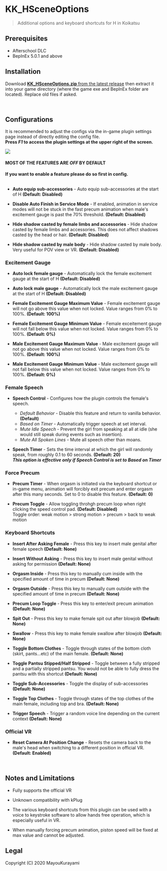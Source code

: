 # KK_HSceneOptions
> Additional options and keyboard shortcuts for H in Koikatsu   


## Prerequisites  
- Afterschool DLC   
- BepInEx 5.0.1 and above



## Installation  
Download [**KK_HSceneOptions.zip** from the latest release](https://github.com/MayouKurayami/KK_HSceneOptions/releases) then extract it into your game directory (where the game exe and BepInEx folder are located). Replace old files if asked.

<br>

## Configurations  

It is recommended to adjust the configs via the in-game plugin settings page instead of directly editing the config file.  
**Press *F1* to access the plugin settings at the upper right of the screen.**  

![](https://github.com/MayouKurayami/KK_HSceneOptions/blob/master/images/HautoSets_settings.png)

#### **MOST OF THE FEATURES ARE *OFF* BY DEFAULT**
**If you want to enable a feature please do so first in config.**  
<br>

- **Auto equip sub-accessories** - Auto equip sub-accessories at the start of H **(Default: Disabled)**  

- **Disable Auto Finish in Service Mode** - If enabled, animation in service modes will not be stuck in the fast precum animation when male's excitement gauge is past the 70% threshold. **(Default: Disabled)**

- **Hide shadow casted by female limbs and accessories** - Hide shadow casted by female limbs and accessories. This does not affect shadows casted by the head or hair. **(Default: Disabled)**  

- **Hide shadow casted by male body** - Hide shadow casted by male body. Very useful for POV view or VR. **(Default: Disabled)**  

### Excitement Gauge  

- **Auto lock female gauge** - Automatically lock the female excitement gauge at the start of H **(Default: Disabled)**  

- **Auto lock male gauge** - Automatically lock the male excitement gauge at the start of H **(Default: Disabled)**  

- **Female Excitement Gauge Maximum Value** - Female excitement gauge will not go above this value when not locked. Value ranges from 0% to 100%. **(Default: 100%)**  

- **Female Excitement Gauge Minimum Value** - Female exceitement gauge will not fall below this value when not locked. Value ranges from 0% to 100%. **(Default: 0%)**  

- **Male Excitement Gauge Maximum Value** - Male excitement gauge will not go above this value when not locked. Value ranges from 0% to 100%. **(Default: 100%)**  

- **Male Excitement Gauge Minimum Value** - Male excitement gauge will not fall below this value when not locked. Value ranges from 0% to 100%. **(Default: 0%)**  

### Female Speech  

- **Speech Control** - Configures how the plugin controls the female's speech.
  - *Default Behavior* - Disable this feature and return to vanilla behavior. **(Default)**
  - *Based on Timer* - Automatically trigger speech at set interval.
  - *Mute Idle Speech* - Prevent the girl from speaking at all at idle (she would still speak during events such as insertion).
  - *Mute All Spoken Lines* - Mute all speech other than moans.  


- **Speech Timer** - Sets the time interval at which the girl will randomly speak, from roughly 0.1 to 60 seconds. **(Default: 20)**  
 ***This option is effective only if Speech Control is set to Based on Timer***

### Force Precum  

- **Precum Timer** - When orgasm is initiated via the keyboard shortcut or in-game menu, animation will forcibly exit precum and enter orgasm after this many seconds. Set to 0 to disable this feature. **(Default: 0)**  

- **Precum Toggle** - Allow toggling throhgh precum loop when right clicking the speed control pad.  **(Default: Disabled)**  
 Toggle order: weak motion > strong motion > precum > back to weak motion


### Keyboard Shortcuts  
- **Insert After Asking Female** - Press this key to insert male genital after female speech **(Default: None)**  

- **Insert Without Asking** - Press this key to insert male genital without asking for permission **(Default: None)**  

- **Orgasm Inside** - Press this key to manually cum inside with the specified amount of time in precum **(Default: None)**  

- **Orgasm Outside** - Press this key to manually cum outside with the specified amount of time in precum **(Default: None)**  

- **Precum Loop Toggle** - Press this key to enter/exit precum animation **(Default: None)**  

- **Spit Out** - Press this key to make female spit out after blowjob **(Default: None)**  

- **Swallow** - Press this key to make female swallow after blowjob **(Default: None)**  

- **Toggle Bottom Clothes** - Toggle through states of the bottom cloth (skirt, pants...etc) of the main female. **(Default: None)**  

- **Toggle Pantsu Stipped/Half Stripped** - Toggle between a fully stripped and a partially stripped pantsu. You would not be able to fully dress the pantsu with this shortcut **(Default: None)**  

- **Toggle Sub-Accessories** - Toggle the display of sub-accessories **(Default: None)**  

- **Toggle Top Clothes** - Toggle through states of the top clothes of the main female, including top and bra. **(Default: None)**  

- **Trigger Speech** - Trigger a random voice line depending on the current context **(Default: None)**  


### Official VR  

- **Reset Camera At Position Change** - Resets the camera back to the male's head when switching to a different position in official VR. **(Default: Enabled)**  

<br>

## Notes and Limitations  
- Fully supports the official VR

- Unknown compatibility with kPlug  

- The various keyboard shortcuts from this plugin can be used with a voice to keystroke software to allow hands free operation, which is especially useful in VR.  

- When manually forcing precum animation, piston speed will be fixed at max value and cannot be adjusted.


## Legal  
Copyright (C) 2020  MayouKurayami

